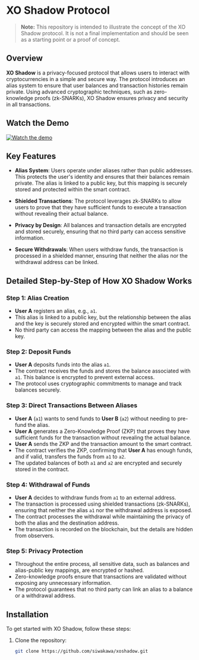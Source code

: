 # XO Shadow Protocol

> **Note:** This repository is intended to illustrate the concept of the XO Shadow protocol. It is not a final implementation and should be seen as a starting point or a proof of concept.

## Overview

**XO Shadow** is a privacy-focused protocol that allows users to interact with cryptocurrencies in a simple and secure way. The protocol introduces an alias system to ensure that user balances and transaction histories remain private. Using advanced cryptographic techniques, such as zero-knowledge proofs (zk-SNARKs), XO Shadow ensures privacy and security in all transactions.

## Watch the Demo

[![Watch the demo](https://img.youtube.com/vi/CmZvAAbASZk/0.jpg)](https://www.youtube.com/shorts/CmZvAAbASZk)

## Key Features

- **Alias System**: Users operate under aliases rather than public addresses. This protects the user's identity and ensures that their balances remain private. The alias is linked to a public key, but this mapping is securely stored and protected within the smart contract.

- **Shielded Transactions**: The protocol leverages zk-SNARKs to allow users to prove that they have sufficient funds to execute a transaction without revealing their actual balance.

- **Privacy by Design**: All balances and transaction details are encrypted and stored securely, ensuring that no third party can access sensitive information.

- **Secure Withdrawals**: When users withdraw funds, the transaction is processed in a shielded manner, ensuring that neither the alias nor the withdrawal address can be linked.

## Detailed Step-by-Step of How XO Shadow Works

### Step 1: Alias Creation
- **User A** registers an alias, e.g., `a1`.
- This alias is linked to a public key, but the relationship between the alias and the key is securely stored and encrypted within the smart contract.
- No third party can access the mapping between the alias and the public key.

### Step 2: Deposit Funds
- **User A** deposits funds into the alias `a1`.
- The contract receives the funds and stores the balance associated with `a1`. This balance is encrypted to prevent external access.
- The protocol uses cryptographic commitments to manage and track balances securely.

### Step 3: Direct Transactions Between Aliases
- **User A** (`a1`) wants to send funds to **User B** (`a2`) without needing to pre-fund the alias.
- **User A** generates a Zero-Knowledge Proof (ZKP) that proves they have sufficient funds for the transaction without revealing the actual balance.
- **User A** sends the ZKP and the transaction amount to the smart contract.
- The contract verifies the ZKP, confirming that **User A** has enough funds, and if valid, transfers the funds from `a1` to `a2`.
- The updated balances of both `a1` and `a2` are encrypted and securely stored in the contract.

### Step 4: Withdrawal of Funds
- **User A** decides to withdraw funds from `a1` to an external address.
- The transaction is processed using shielded transactions (zk-SNARKs), ensuring that neither the alias `a1` nor the withdrawal address is exposed.
- The contract processes the withdrawal while maintaining the privacy of both the alias and the destination address.
- The transaction is recorded on the blockchain, but the details are hidden from observers.

### Step 5: Privacy Protection
- Throughout the entire process, all sensitive data, such as balances and alias-public key mappings, are encrypted or hashed.
- Zero-knowledge proofs ensure that transactions are validated without exposing any unnecessary information.
- The protocol guarantees that no third party can link an alias to a balance or a withdrawal address.

## Installation

To get started with XO Shadow, follow these steps:

1. Clone the repository:
   ```bash
   git clone https://github.com/siwakawa/xoshadow.git

